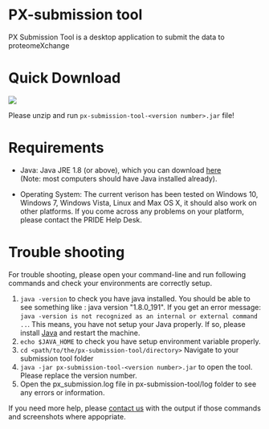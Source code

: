 PX-submission tool 
===================

PX Submission Tool is a desktop application to submit the data to proteomeXchange

# Quick Download 

[<img src="https://raw.githubusercontent.com/PRIDE-Toolsuite/pride-inspector/master/wiki/download.png">](http://ftp.pride.ebi.ac.uk/pub/databases/pride/resources/tools/submission-tool/latest/desktop/px-submission-tool.zip)

Please unzip and run `px-submission-tool-<version number>.jar` file!

# Requirements

* Java: Java JRE 1.8 (or above), which you can download [here](https://www.oracle.com/technetwork/java/javase/downloads/index.html)  
(Note: most computers should have Java installed already).

* Operating System: The current verison has been tested on Windows 10, Windows 7, Windows Vista, Linux and Max OS X, it should also work on other platforms. If you come across any problems on your platform, please contact the PRIDE Help Desk.

# Trouble shooting

For trouble shooting, please open your command-line and run following commands and check your environments are correctly setup.

1) `java -version` to check you have java installed. You should be able to see something like : java version "1.8.0_191". If you get an error message: `java -version is not recognized as an internal or external command ..`. This means, you have not setup your Java properly. If so, please install [Java](https://www.oracle.com/technetwork/java/javase/downloads/index.html) and restart the machine.
2) `echo $JAVA_HOME` to check you have setup environment variable properly.
3) `cd <path/to/the/px-submission-tool/directory>` Navigate to your submission tool folder
4) `java -jar px-submission-tool-<version number>.jar` to open the tool. Please replace the version number.
5) Open the px_submission.log file in px-submission-tool/log folder to see any errors or information.

If you need more help, please [contact us](mailto:pride-support@ebi.ac.uk) with the output if those commands and screenshots where appopriate. 
